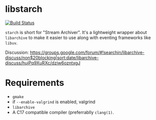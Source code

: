 libstarch
=========

[![Build Status](https://api.cirrus-ci.com/github/hohle/libstarch.svg)](https://cirrus-ci.com/github/hohle/libstarch)


`starch` is short for "Stream Archiver". It's a lightweight wrapper about
`libarchive` to make it easier to use along with eventing frameworks like
`libuv`.

Discussion: https://groups.google.com/forum/#!searchin/libarchive-discuss/non$20blocking|sort:date/libarchive-discuss/hujPq9XuRXc/dziw6ozntxgJ


# Requirements

* `gmake`
* if `--enable-valgrind` is enabled, valgrind
* `libarchive`
* A C17 compatible compiler (preferrablly `clang(1)`.
